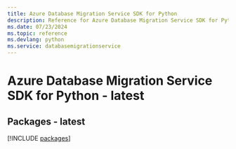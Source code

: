 ```yaml
---
title: Azure Database Migration Service SDK for Python
description: Reference for Azure Database Migration Service SDK for Python
ms.date: 07/23/2024
ms.topic: reference
ms.devlang: python
ms.service: databasemigrationservice
---
```

# Azure Database Migration Service SDK for Python - latest
## Packages - latest
[!INCLUDE [packages](database-migration-service-index.md)]
